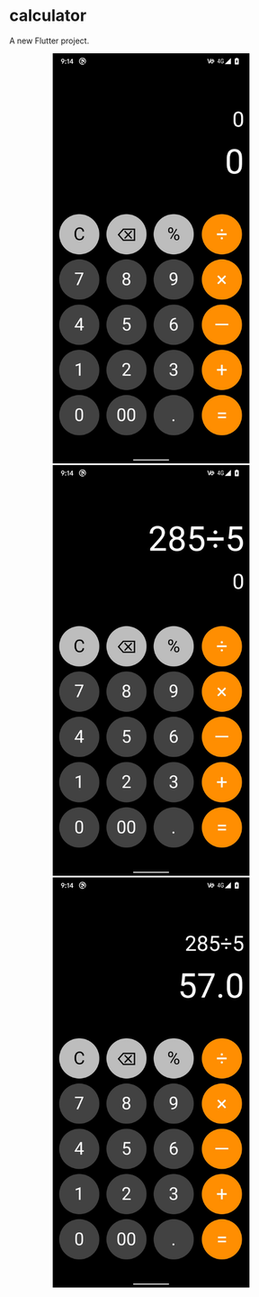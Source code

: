 # calculator

A new Flutter project.

<p align="center">
  <img src="./screenshots/Screenshot1.jpg" width="350" title="Screenshot">
  <img src="./screenshots/Screenshot2.jpg" width="350" title="Screenshot">
  <img src="./screenshots/Screenshot3.jpg" width="350" title="Screenshot">
</p>